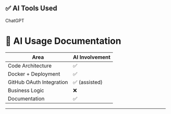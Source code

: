 ## ✅ AI Tools Used
ChatGPT

# 🤖 AI Usage Documentation

| Area                      | AI Involvement |
|---------------------------|----------------|
| Code Architecture         | ✅             |
| Docker + Deployment       | ✅             |
| GitHub OAuth Integration  | ✅ (assisted)  |
| Business Logic            | ❌             |
| Documentation             | ✅             |

---